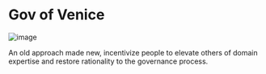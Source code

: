 # Gov of Venice

![image](https://user-images.githubusercontent.com/13405632/144643868-838b1509-81bb-412f-add4-d79ea1966152.png)

An old approach made new, incentivize people to elevate others of domain expertise and restore rationality to the governance process.


